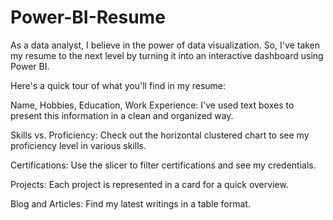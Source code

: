 # Power-BI-Resume
As a data analyst, I believe in the power of data visualization. So, I've taken my resume to the next level by turning it into an interactive dashboard using Power BI.

Here's a quick tour of what you'll find in my resume:

Name, Hobbies, Education, Work Experience: I've used text boxes to present this information in a clean and organized way.

Skills vs. Proficiency: Check out the horizontal clustered chart to see my proficiency level in various skills.

Certifications: Use the slicer to filter certifications and see my credentials.

Projects: Each project is represented in a card for a quick overview.

Blog and Articles: Find my latest writings in a table format.
